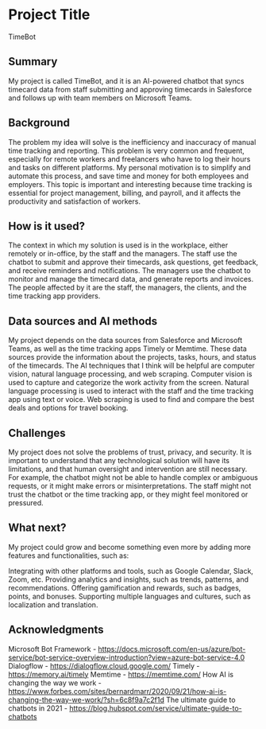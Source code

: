 # Project Title

TimeBot

## Summary
My project is called TimeBot, and it is an AI-powered chatbot that syncs timecard data from staff submitting and approving timecards in Salesforce and follows up with team members on Microsoft Teams.


## Background
The problem my idea will solve is the inefficiency and inaccuracy of manual time tracking and reporting. This problem is very common and frequent, especially for remote workers and freelancers who have to log their hours and tasks on different platforms. My personal motivation is to simplify and automate this process, and save time and money for both employees and employers. This topic is important and interesting because time tracking is essential for project management, billing, and payroll, and it affects the productivity and satisfaction of workers.

## How is it used?
The context in which my solution is used is in the workplace, either remotely or in-office, by the staff and the managers. The staff use the chatbot to submit and approve their timecards, ask questions, get feedback, and receive reminders and notifications. The managers use the chatbot to monitor and manage the timecard data, and generate reports and invoices. The people affected by it are the staff, the managers, the clients, and the time tracking app providers.

## Data sources and AI methods
My project depends on the data sources from Salesforce and Microsoft Teams, as well as the time tracking apps Timely or Memtime. These data sources provide the information about the projects, tasks, hours, and status of the timecards. The AI techniques that I think will be helpful are computer vision, natural language processing, and web scraping. Computer vision is used to capture and categorize the work activity from the screen. Natural language processing is used to interact with the staff and the time tracking app using text or voice. Web scraping is used to find and compare the best deals and options for travel booking.

## Challenges
My project does not solve the problems of trust, privacy, and security. It is important to understand that any technological solution will have its limitations, and that human oversight and intervention are still necessary. For example, the chatbot might not be able to handle complex or ambiguous requests, or it might make errors or misinterpretations. The staff might not trust the chatbot or the time tracking app, or they might feel monitored or pressured. 

## What next?
My project could grow and become something even more by adding more features and functionalities, such as:

Integrating with other platforms and tools, such as Google Calendar, Slack, Zoom, etc.
Providing analytics and insights, such as trends, patterns, and recommendations.
Offering gamification and rewards, such as badges, points, and bonuses.
Supporting multiple languages and cultures, such as localization and translation.

## Acknowledgments

Microsoft Bot Framework - https://docs.microsoft.com/en-us/azure/bot-service/bot-service-overview-introduction?view=azure-bot-service-4.0
Dialogflow - https://dialogflow.cloud.google.com/
Timely - https://memory.ai/timely
Memtime - https://memtime.com/
How AI is changing the way we work - https://www.forbes.com/sites/bernardmarr/2020/09/21/how-ai-is-changing-the-way-we-work/?sh=6c8f9a7c2f1d
The ultimate guide to chatbots in 2021 - https://blog.hubspot.com/service/ultimate-guide-to-chatbots
